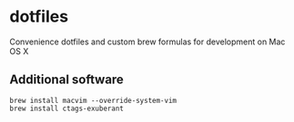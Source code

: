 # dotfiles
Convenience dotfiles and custom brew formulas for development on Mac OS X

## Additional software

    brew install macvim --override-system-vim
    brew install ctags-exuberant
